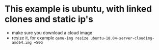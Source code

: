 # This example is ubuntu, with linked clones and static ip's

- make sure you download a cloud image
- resize it, for example ```qemu-img resize ubuntu-18.04-server-cloudimg-amd64.img +50G```
 
